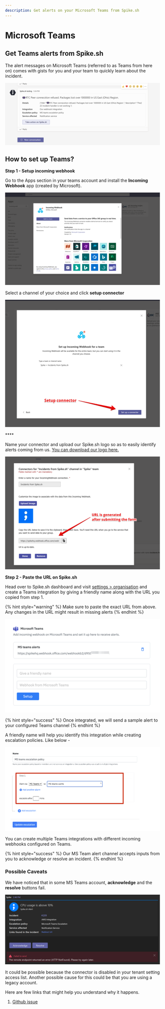 ```yaml
---
description: Get alerts on your Microsoft Teams from Spike.sh
---
```


# Microsoft Teams

## Get Teams alerts from Spike.sh

The alert messages on Microsoft Teams \(referred to as Teams from here on\) comes with gists for you and your team to quickly learn about the incident. 

![How alerts look on Teams](../.gitbook/assets/image%20%2836%29.png)

## How to set up Teams?

**Step 1 - Setup incoming webhook**

Go to the Apps section in your teams account and install the **Incoming Webhook** app \(created by Microsoft\).

![Install the Incoming Webhook app](../.gitbook/assets/screenshot-2021-03-04-at-5.41.41-pm.png)

Select a channel of your choice and click **setup connector**

![](../.gitbook/assets/setup-connector.png)

\*\*\*\*

Name your connector and upload our Spike.sh logo so as to easily identify alerts coming from us. [You can download our logo here.](https://drive.google.com/drive/u/1/folders/1o1JwoMXVY9uYUb8v12wZOMUhaaxVLHnH)

![Submit the form and then copy the unique URL](../.gitbook/assets/teams-url.png)

**Step 2 - Paste the URL on Spike.sh**

Head over to Spike.sh dashboard and visit [settings &gt; organisation](https://app.spike.sh/settings/organisation) and create a Teams integration by giving a friendly name along with the URL you copied from step 1.

{% hint style="warning" %}
Make sure to paste the exact URL from above. Any changes in the URL might result in missing alerts
{% endhint %}

![](../.gitbook/assets/image%20%2829%29.png)

{% hint style="success" %}
Once integrated, we will send a sample alert to your configured Teams channel
{% endhint %}

A friendly name will help you identify this integration while creating escalation policies. Like below - 

![Using Teams in Escalation policies](../.gitbook/assets/image%20%2841%29.png)

You can create multiple Teams integrations with different incoming webhooks configured on Teams. 

{% hint style="success" %}
Our MS Team alert channel accepts inputs from you to acknowledge or resolve an incident.
{% endhint %}



### Possible Caveats

We have noticed that in some MS Teams account, **acknowledge** and the **resolve** buttons fail.

![](../.gitbook/assets/image%20%28114%29.png)

It could be possible because the connector is disabled in your tenant setting access list. Another possible cause for this could be that you are using a legacy account.

Here are few links that might help you understand why it happens.  
1. [Github issue](https://github.com/MicrosoftDocs/msteams-docs/issues/1221)



